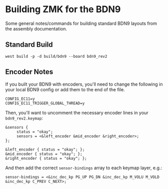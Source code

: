 # Building ZMK for the BDN9

Some general notes/commands for building standard BDN9 layouts from the assembly documentation.

## Standard Build

```
west build -p -d build/bdn9 --board bdn9_rev2
```

## Encoder Notes

If you built your BDN9 with encoders, you'll need to change the following in your local BDN9 config or add them to the end of the file.

```
CONFIG_EC11=y
CONFIG_EC11_TRIGGER_GLOBAL_THREAD=y
```

Then, you'll want to uncomment the necessary encoder lines in your `bdn9_rev2.keymap`:

```
&sensors {
     status = "okay";
     sensors = <&left_encoder &mid_encoder &right_encoder>;
};

&left_encoder { status = "okay"; };
&mid_encoder { status = "okay"; };
&right_encoder { status = "okay"; };
```

And then add the correct `sensor-bindings` array to each keymap layer, e.g.:

```
sensor-bindings = <&inc_dec_kp PG_UP PG_DN &inc_dec_kp M_VOLU M_VOLD &inc_dec_kp C_PREV C_NEXT>;
```
